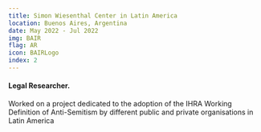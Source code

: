 ```yaml
---
title: Simon Wiesenthal Center in Latin America
location: Buenos Aires, Argentina
date: May 2022 - Jul 2022
img: BAIR
flag: AR
icon: BAIRLogo
index: 2
---
```


<h4 class="text-left text-[clamp(1.3rem,3vw,1.45rem)] text-black">Legal Researcher.</h4>

<p class="prose">Worked on a project dedicated to the adoption of the IHRA Working Definition of Anti-Semitism by different public and private organisations in Latin America</p>
